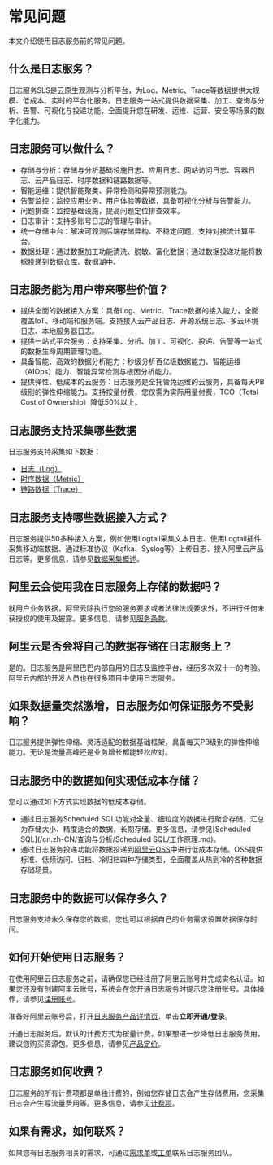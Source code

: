 # 常见问题

本文介绍使用日志服务前的常见问题。

## 什么是日志服务？

日志服务SLS是云原生观测与分析平台，为Log、Metric、Trace等数据提供大规模、低成本、实时的平台化服务。日志服务一站式提供数据采集、加工、查询与分析、告警、可视化与投递功能，全面提升您在研发、运维、运营、安全等场景的数字化能力。

## 日志服务可以做什么？

-   存储与分析：存储与分析基础设施日志、应用日志、网站访问日志、容器日志、云产品日志、时序数据和链路数据等。
-   智能运维：提供智能聚类、异常检测和异常预测能力。
-   告警监控：监控应用业务、用户体验等数据，具备可视化分析与告警能力。
-   问题排查：监控基础设施，提高问题定位排查效率。
-   日志审计：支持多账号日志的管理与审计。
-   统一存储中台：解决可观测后端存储异构、不稳定问题，支持对接流计算平台。
-   数据处理：通过数据加工功能清洗、脱敏、富化数据；通过数据投递功能将数据投递到数据仓库、数据湖中。

## 日志服务能为用户带来哪些价值？

-   提供全面的数据接入方案：具备Log、Metric、Trace数据的接入能力，全面覆盖IoT、移动端和服务端。支持接入云产品日志、开源系统日志、多云环境日志、本地服务器日志。
-   提供一站式平台服务：支持采集、分析、加工、可视化、投递、告警等一站式的数据生命周期管理功能。
-   具备智能、高效的数据分析能力：秒级分析百亿级数据能力、智能运维（AIOps）能力、智能异常检测与根因分析能力。
-   提供弹性、低成本的云服务：日志服务是全托管免运维的云服务，具备每天PB级别的弹性伸缩能力。支持按量付费，您仅需为实际用量付费，TCO（Total Cost of Ownership）降低50%以上。

## 日志服务支持采集哪些数据

日志服务支持采集如下数据：

-   [日志（Log）](/cn.zh-CN/产品简介/基本概念/日志（Log）.md)
-   [时序数据（Metric）](/cn.zh-CN/产品简介/基本概念/时序数据（Metric）.md)
-   [链路数据（Trace）](/cn.zh-CN/产品简介/基本概念/链路数据（Trace）.md)

## 日志服务支持哪些数据接入方式？

日志服务提供50多种接入方案，例如使用Logtail采集文本日志、使用Logtail插件采集移动端数据、通过标准协议（Kafka、Syslog等）上传日志、接入阿里云产品日志等。更多信息，请参见[数据采集概述](/cn.zh-CN/数据采集/数据采集概述.md)。

## 阿里云会使用我在日志服务上存储的数据吗？

就用户业务数据，阿里云除执行您的服务要求或者法律法规要求外，不进行任何未获授权的使用及披露。更多信息，请参见[服务条款](https://terms.aliyun.com/legal-agreement/terms/suit_bu1_ali_cloud/suit_bu1_ali_cloud202003060931_27750.html?spm=a2c4g.11186623.2.2.7c3b4ac4VDjqN8)。

## 阿里云是否会将自己的数据存储在日志服务上？

是的。日志服务是阿里巴巴内部自用的日志及监控平台，经历多次双十一的考验。阿里云内部的开发人员也在很多项目中使用日志服务。

## 如果数据量突然激增，日志服务如何保证服务不受影响？

日志服务提供弹性伸缩、灵活适配的数据基础框架，具备每天PB级别的弹性伸缩能力。无论是流量高峰还是业务增长都能轻松应对。

## 日志服务中的数据如何实现低成本存储？

您可以通过如下方式实现数据的低成本存储。

-   通过日志服务Scheduled SQL功能对全量、细粒度的数据进行聚合存储，汇总为存储大小、精度适合的数据，长期存储。更多信息，请参见[Scheduled SQL](/cn.zh-CN/查询与分析/Scheduled SQL/工作原理.md)。
-   通过日志服务投递功能将数据投递到[阿里云OSS](/cn.zh-CN/产品简介/什么是对象存储OSS.md)中进行低成本存储。OSS提供标准、低频访问、归档、冷归档四种存储类型，全面覆盖从热到冷的各种数据存储场景。

## 日志服务中的数据可以保存多久？

日志服务支持永久保存您的数据，您也可以根据自己的业务需求设置数据保存时间。

## 如何开始使用日志服务？

在使用阿里云日志服务之前，请确保您已经注册了阿里云账号并完成实名认证。如果您还没有创建阿里云账号，系统会在您开通日志服务时提示您注册账号。具体操作，请参见[注册账号](https://account.aliyun.com/register/register.htm)。

准备好阿里云账号后，打开[日志服务产品详情页](https://www.aliyun.com/product/sls?spm=5176.19720258.J_8058803260.130.4c7d2c4a5I4uFi)，单击**立即开通/登录**。

开通日志服务后，默认的计费方式为按量计费，如果想进一步降低日志服务费用，建议您购买资源包。更多信息，请参见[产品定价](https://www.aliyun.com/price/product?spm=a2c4g.11186623.2.11.66cd2aab6wAn6p#/sls/detail)。

## 日志服务如何收费？

日志服务的所有计费项都是单独计费的，例如您存储日志会产生存储费用，您采集日志会产生写流量费用等。更多信息，请参见[计费项](/cn.zh-CN/产品计费/计费项.md)。

## 如果有需求，如何联系？

如果您有日志服务相关的需求，可通过[需求单](https://page.aliyun.com/form/act1157114060/index.htm?spm=5176.55536.J_5834642020.5.44e06bf6W2UrND)或[工单](https://selfservice.console.aliyun.com/ticket/category/sls/today)联系日志服务团队。


